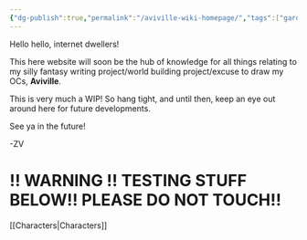 ```yaml
---
{"dg-publish":true,"permalink":"/aviville-wiki-homepage/","tags":["gardenEntry"]}
---
```


Hello hello, internet dwellers!

This here website will soon be the hub of knowledge for all things relating to my silly fantasy writing project/world building project/excuse to draw my OCs, **Aviville**.

This is very much a WIP! So hang tight, and until then, keep an eye out around here for future developments.

See ya in the future!

-ZV


# !! WARNING !! TESTING STUFF BELOW!! PLEASE DO NOT TOUCH!!



[[Characters\|Characters]]